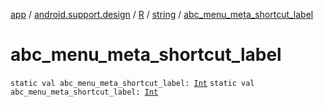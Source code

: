 [app](../../../index.md) / [android.support.design](../../index.md) / [R](../index.md) / [string](index.md) / [abc_menu_meta_shortcut_label](./abc_menu_meta_shortcut_label.md)

# abc_menu_meta_shortcut_label

`static val abc_menu_meta_shortcut_label: `[`Int`](https://kotlinlang.org/api/latest/jvm/stdlib/kotlin/-int/index.html)
`static val abc_menu_meta_shortcut_label: `[`Int`](https://kotlinlang.org/api/latest/jvm/stdlib/kotlin/-int/index.html)
